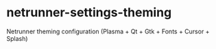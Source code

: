 # netrunner-settings-theming
Netrunner theming configuration (Plasma + Qt + Gtk + Fonts + Cursor + Splash)
